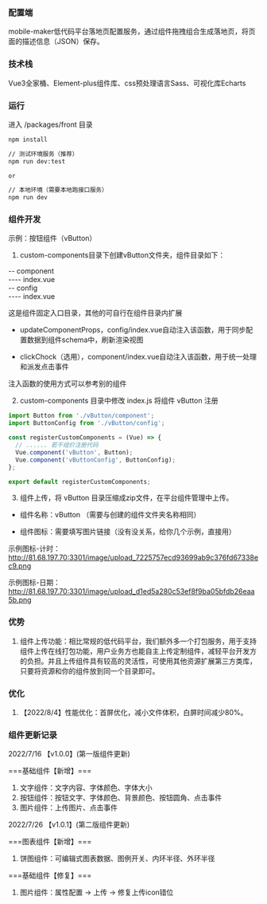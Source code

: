 ### 配置端

mobile-maker低代码平台落地页配置服务，通过组件拖拽组合生成落地页，将页面的描述信息（JSON）保存。

### 技术栈

Vue3全家桶、Element-plus组件库、css预处理语言Sass、可视化库Echarts

### 运行

进入 /packages/front 目录

```bash
npm install

// 测试环境服务（推荐）
npm run dev:test

or

// 本地环境（需要本地跑接口服务）
npm run dev
```
### 组件开发

示例：按钮组件（vButton）

1. custom-components目录下创建vButton文件夹，组件目录如下：

-- component  
---- index.vue  
-- config  
---- index.vue  

这是组件固定入口目录，其他的可自行在组件目录内扩展

- updateComponentProps，config/index.vue自动注入该函数，用于同步配置数据到组件schema中，刷新渲染视图

- clickChock（选用），component/index.vue自动注入该函数，用于统一处理和派发点击事件  

注入函数的使用方式可以参考别的组件

2. custom-components 目录中修改 index.js 将组件 vButton 注册

```js
import Button from './vButton/component';
import ButtonConfig from './vButton/config';

const registerCustomComponents = (Vue) => {
  // ...... 若干组价注册代码
  Vue.component('vButton', Button);
  Vue.component('vButtonConfig', ButtonConfig);
};

export default registerCustomComponents;
```

3. 组件上传，将 vButton 目录压缩成zip文件，在平台组件管理中上传。

  - 组件名称：vButton （需要与创建的组件文件夹名称相同）
  
  - 组件图标：需要填写图片链接（没有没关系，给你几个示例，直接用）

示例图标-计时：http://81.68.197.70:3301/image/upload_7225757ecd93699ab9c376fd67338ec9.png

示例图标-日期：http://81.68.197.70:3301/image/upload_d1ed5a280c53ef8f9ba05bfdb26eaa5b.png

### 优势

1. 组件上传功能：相比常规的低代码平台，我们额外多一个打包服务，用于支持组件上传在线打包功能，用户业务方也能自主上传定制组件，减轻平台开发方的负担。并且上传组件具有较高的灵活性，可使用其他资源扩展第三方类库，只要将资源和你的组件放到同一个目录即可。

### 优化

1. 【2022/8/4】性能优化：首屏优化，减小文件体积，白屏时间减少80%。

### 组件更新记录

2022/7/16
【v1.0.0】(第一版组件更新)

===基础组件【新增】===  
1. 文字组件：文字内容、字体颜色、字体大小
2. 按钮组件：按钮文字、字体颜色、背景颜色、按钮圆角、点击事件
3. 图片组件：上传图片、点击事件  

2022/7/26
【v1.0.1】(第二版组件更新)

===图表组件【新增】===  
1. 饼图组件：可编辑式图表数据、图例开关、内环半径、外环半径

===基础组件【修复】===  
1. 图片组件：属性配置 -> 上传 -> 修复上传icon错位  